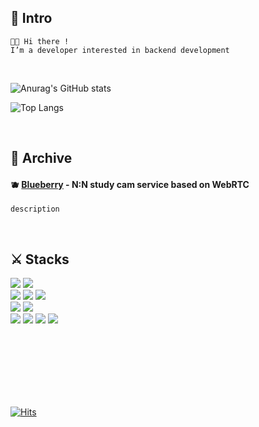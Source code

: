 ## 🍎 Intro

```
👋🏻 Hi there ! 
I’m a developer interested in backend development
```







<br>


![Anurag's GitHub stats](https://github-readme-stats.vercel.app/api?username=BenchPress200&show_icons=true&theme=merko&border_radius=30px)

![Top Langs](https://github-readme-stats.vercel.app/api/top-langs/?username=BenchPress200&layout=compact&border_radius=30px&theme=merko)


<br>


## 🚀 Archive

#### 🫐 [Blueberry](https://github.com/BenchPress200/5-bluestarfish-blueberry-be) - N:N study cam service based on WebRTC
```
description
```



<br>


## ⚔️ Stacks
<img src="https://img.shields.io/badge/JAVA-orange?style=for-the-badge&logo=Java&logoColor=white"> <img src="https://img.shields.io/badge/Javascript-F7DF1E?style=for-the-badge&logo=Javascript&logoColor=white">  
<img src="https://img.shields.io/badge/spring-6DB33F?style=for-the-badge&logo=spring&logoColor=white"> <img src="https://img.shields.io/badge/springboot-6DB33F?style=for-the-badge&logo=springboot&logoColor=white"> <img src="https://img.shields.io/badge/react-61DAFB?style=for-the-badge&logo=react&logoColor=white">  
<img src="https://img.shields.io/badge/mysql-4479A1?style=for-the-badge&logo=mysql&logoColor=white"> <img src="https://img.shields.io/badge/mongodb-47A248?style=for-the-badge&logo=mongodb&logoColor=white">  
<img src="https://img.shields.io/badge/docker-2496ED?style=for-the-badge&logo=docker&
logoColor=white"> <img src="https://img.shields.io/badge/githubactions-2088FF?style=for-the-badge&logo=githubactions&logoColor=white"> <img src="https://img.shields.io/badge/webrtc-333333?style=for-the-badge&logo=webrtc&logoColor=white"> <img src="https://img.shields.io/badge/nginx-009639?style=for-the-badge&logo=nginx&logoColor=white">









<br><br><br><br><br><br>

[![Hits](https://hits.seeyoufarm.com/api/count/incr/badge.svg?url=https%3A%2F%2Fgithub.com%2FBenchPress200&count_bg=%2379C83D&title_bg=%23555555&icon=nextdoor.svg&icon_color=%23E7E7E7&title=Hits&edge_flat=false)](https://hits.seeyoufarm.com)





